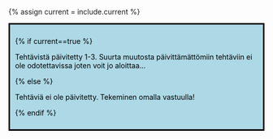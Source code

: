{% assign current = include.current %} 

<div style="color:black; border-style: solid; padding: 10px; margin-bottom: 15px; background-color: #add8e6;">

{% if current==true %}

Tehtävistä päivitetty 1-3. Suurta muutosta päivittämättömiin tehtäviin ei ole odotettavissa joten voit jo aloittaa...

{% else %}

Tehtäviä ei ole päivitetty. Tekeminen omalla vastuulla!

{% endif %}

</div>